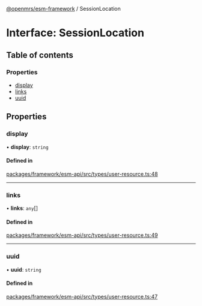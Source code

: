 [@openmrs/esm-framework](../API.md) / SessionLocation

# Interface: SessionLocation

## Table of contents

### Properties

- [display](SessionLocation.md#display)
- [links](SessionLocation.md#links)
- [uuid](SessionLocation.md#uuid)

## Properties

### display

• **display**: `string`

#### Defined in

[packages/framework/esm-api/src/types/user-resource.ts:48](https://github.com/kirwea/openmrs-esm-core/blob/main/packages/framework/esm-api/src/types/user-resource.ts#L48)

___

### links

• **links**: `any`[]

#### Defined in

[packages/framework/esm-api/src/types/user-resource.ts:49](https://github.com/kirwea/openmrs-esm-core/blob/main/packages/framework/esm-api/src/types/user-resource.ts#L49)

___

### uuid

• **uuid**: `string`

#### Defined in

[packages/framework/esm-api/src/types/user-resource.ts:47](https://github.com/kirwea/openmrs-esm-core/blob/main/packages/framework/esm-api/src/types/user-resource.ts#L47)
